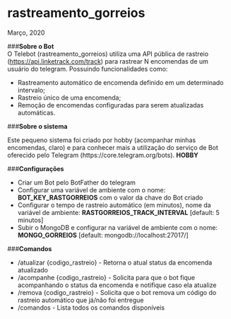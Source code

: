 # rastreamento_gorreios
Março, 2020<br>

###**Sobre o Bot**<br>
O Telebot (rastreamento_gorreios) utiliza uma API pública de rastreio (https://api.linketrack.com/track) para rastrear N encomendas de um usuário do telegram. Possuindo funcionalidades como:<br>
- Rastreamento automático de encomenda definido em um determinado intervalo;<br>
- Rastreio único de uma encomenda;<br>
- Remoção de encomendas configuradas para serem atualizadas automáticas.<br>

###**Sobre o sistema**<br>
<p> Este pequeno sistema foi criado por hobby (acompanhar minhas encomendas, claro) e para conhecer mais a utilização do serviço de Bot oferecido pelo Telegram (https://core.telegram.org/bots). <strong>HOBBY</strong><br></p>

###**Configurações**<br>
+ Criar um Bot pelo BotFather do telegram<br>
+ Configurar uma variável de ambiente com o nome: <strong>BOT_KEY_RASTGORREIOS</strong> com o valor da chave do Bot criado<br>
+ Configurar o tempo de rastreio automático (em minutos), nome da variável de ambiente: <strong>RASTGORREIOS_TRACK_INTERVAL</strong> [default: 5 minutos]<br>
+ Subir o MongoDB e configurar na variável de ambiente com o nome: <strong>MONGO_GORREIOS</strong> [default: mongodb://localhost:27017/]<br>

###**Comandos**<br>
+ /atualizar {codigo_rastreio} - Retorna o atual status da encomenda atualizado<br>
+ /acompanhe {codigo_rastreio} - Solicita para que o bot fique acompanhando o status da encomenda e notifique caso ela atualize<br>
+ /remova {codigo_rastreio} - Solicita que o bot remova um código do rastreio automático que já/não foi entregue<br>
+ /comandos - Lista todos os comandos disponíveis
